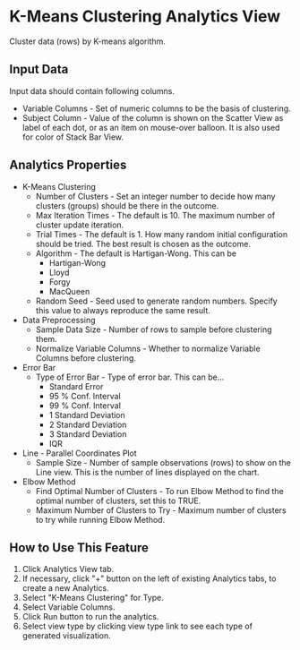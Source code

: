 # K-Means Clustering Analytics View

Cluster data (rows) by K-means algorithm.

## Input Data
Input data should contain following columns.

  * Variable Columns - Set of numeric columns to be the basis of clustering.
  * Subject Column - Value of the column is shown on the Scatter View as label of each dot, or as an item on mouse-over balloon. It is also used for color of Stack Bar View.

## Analytics Properties
  * K-Means Clustering 
    * Number of Clusters - Set an integer number to decide how many clusters (groups) should be there in the outcome.
    * Max Iteration Times - The default is 10. The maximum number of cluster update iteration.
    * Trial Times - The default is 1. How many random initial configuration should be tried. The best result is chosen as the outcome.
    * Algorithm - The default is Hartigan-Wong. This can be
      - Hartigan-Wong
      - Lloyd
      - Forgy
      - MacQueen
    * Random Seed - Seed used to generate random numbers. Specify this value to always reproduce the same result.
  * Data Preprocessing
    * Sample Data Size - Number of rows to sample before clustering them.
    * Normalize Variable Columns - Whether to normalize Variable Columns before clustering.
  * Error Bar
    * Type of Error Bar - Type of error bar. This can be...
      - Standard Error
      - 95 % Conf. Interval
      - 99 % Conf. Interval
      - 1 Standard Deviation
      - 2 Standard Deviation
      - 3 Standard Deviation
      - IQR
  * Line - Parallel Coordinates Plot
    * Sample Size - Number of sample observations (rows) to show on the Line view. This is the number of lines displayed on the chart.
  * Elbow Method
    * Find Optimal Number of Clusters - To run Elbow Method to find the optimal number of clusters, set this to TRUE.
    * Maximum Number of Clusters to Try - Maximum number of clusters to try while running Elbow Method.

## How to Use This Feature
1. Click Analytics View tab.
2. If necessary, click "+" button on the left of existing Analytics tabs, to create a new Analytics.
3. Select "K-Means Clustering" for Type.
4. Select Variable Columns.
5. Click Run button to run the analytics.
6. Select view type by clicking view type link to see each type of generated visualization.

